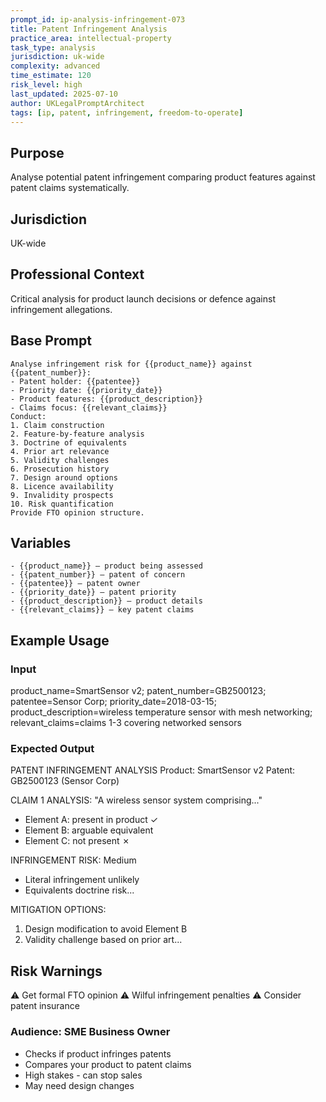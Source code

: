```yaml
---
prompt_id: ip-analysis-infringement-073
title: Patent Infringement Analysis
practice_area: intellectual-property
task_type: analysis
jurisdiction: uk-wide
complexity: advanced
time_estimate: 120
risk_level: high
last_updated: 2025-07-10
author: UKLegalPromptArchitect
tags: [ip, patent, infringement, freedom-to-operate]
---
```


## Purpose
Analyse potential patent infringement comparing product features against patent claims systematically.

## Jurisdiction
UK-wide

## Professional Context
Critical analysis for product launch decisions or defence against infringement allegations.

## Base Prompt
```text
Analyse infringement risk for {{product_name}} against {{patent_number}}:
- Patent holder: {{patentee}}
- Priority date: {{priority_date}}
- Product features: {{product_description}}
- Claims focus: {{relevant_claims}}
Conduct:
1. Claim construction
2. Feature-by-feature analysis
3. Doctrine of equivalents
4. Prior art relevance
5. Validity challenges
6. Prosecution history
7. Design around options
8. Licence availability
9. Invalidity prospects
10. Risk quantification
Provide FTO opinion structure.
```

## Variables
```text
- {{product_name}} – product being assessed
- {{patent_number}} – patent of concern
- {{patentee}} – patent owner
- {{priority_date}} – patent priority
- {{product_description}} – product details
- {{relevant_claims}} – key patent claims
```

## Example Usage
### Input
product_name=SmartSensor v2; patent_number=GB2500123; patentee=Sensor Corp; priority_date=2018-03-15; product_description=wireless temperature sensor with mesh networking; relevant_claims=claims 1-3 covering networked sensors

### Expected Output
PATENT INFRINGEMENT ANALYSIS
Product: SmartSensor v2
Patent: GB2500123 (Sensor Corp)

CLAIM 1 ANALYSIS:
"A wireless sensor system comprising..."
- Element A: present in product ✓
- Element B: arguable equivalent
- Element C: not present ✗

INFRINGEMENT RISK: Medium
- Literal infringement unlikely
- Equivalents doctrine risk...

MITIGATION OPTIONS:
1. Design modification to avoid Element B
2. Validity challenge based on prior art...

## Risk Warnings
⚠️ Get formal FTO opinion
⚠️ Wilful infringement penalties
⚠️ Consider patent insurance

### Audience: SME Business Owner
- Checks if product infringes patents
- Compares your product to patent claims
- High stakes - can stop sales
- May need design changes
